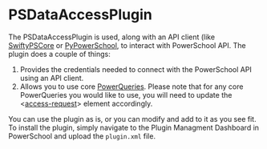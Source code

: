 # PSDataAccessPlugin
The PSDataAccessPlugin is used, along with an API client (like [SwiftyPSCore](https://github.com/dougpenny/SwiftyPSCore) or [PyPowerSchool](https://github.com/dougpenny/PyPowerSchool), to interact with PowerSchool API. The plugin does a couple of things:
1. Provides the credentials needed to connect with the PowerSchool API using an API client.
2. Allows you to use core [PowerQueries](https://support.powerschool.com/developer/#/page/powerqueries). Please note that for any core PowerQueries you would like to use, you will need to update the <[access-request](https://support.powerschool.com/developer/#/page/access-request)> element accordingly.

You can use the plugin as is, or you can modify and add to it as you see fit. To install the plugin, simply navigate to the Plugin Managment Dashboard in PowerSchool and upload the `plugin.xml` file.